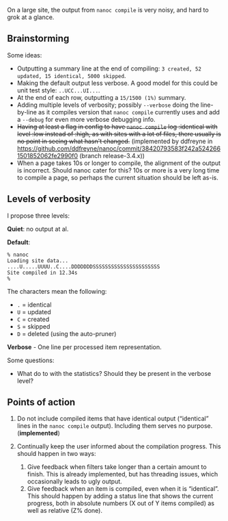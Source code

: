 On a large site, the output from `nanoc compile` is very noisy, and hard to grok at a glance.

## Brainstorming

Some ideas:

* Outputting a summary line at the end of compiling: `3 created, 52 updated, 15 identical, 5000 skipped`.
* Making the default output less verbose. A good model for this could be unit test style: `..UCC...UI...`.
* At the end of each row, outputting a `15/1500 (1%)` summary.
* Adding multiple levels of verbosity; possibly `--verbose` doing the line-by-line as it compiles version that `nanoc compile` currently uses and add a `--debug` for even more verbose debugging info.
* <del>Having at least a flag in config to have `nanoc compile` log :identical with level :low instead of :high, as with sites with a lot of files, there usually is no point in seeing what hasn't changed.</del> (implemented by ddfreyne in https://github.com/ddfreyne/nanoc/commit/38420793583f242a5242661501852062fe2990f0 (branch release-3.4.x))
* When a page takes 10s or longer to compile, the alignment of the output is incorrect. Should nanoc cater for this? 10s or more is a very long time to compile a page, so perhaps the current situation should be left as-is.

## Levels of verbosity

I propose three levels:

**Quiet**: no output at al.

**Default**:

    % nanoc
    Loading site data...
    ....U.....UUUU..C....DDDDDDDSSSSSSSSSSSSSSSSSSSSSS
    Site compiled in 12.34s
    % 

The characters mean the following:

* `.` = identical
* `U` = updated
* `C` = created
* `S` = skipped
* `D` = deleted (using the auto-pruner)

**Verbose** - One line per processed item representation.

Some questions:

* What do to with the statistics? Should they be present in the verbose level?

## Points of action

1. Do not include compiled items that have identical output (“identical” lines in the `nanoc compile` output). Including them serves no purpose. (**implemented**)

2. Continually keep the user informed about the compilation progress. This should happen in two ways:

    1. Give feedback when filters take longer than a certain amount to finish. This is already implemented, but has threading issues, which occasionally leads to ugly output.
    2. Give feedback when an item is compiled, even when it is “identical”. This should happen by adding a status line that shows the current progress, both in absolute numbers (X out of Y items compiled) as well as relative (Z% done).